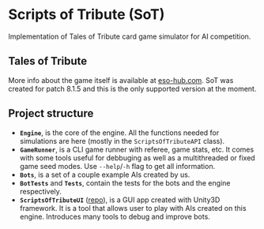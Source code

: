 # Scripts of Tribute (SoT)
Implementation of Tales of Tribute card game simulator for AI competition.

## Tales of Tribute
More info about the game itself is available at [eso-hub.com](https://eso-hub.com/en/tales-of-tribute-card-game). SoT was created for patch 8.1.5 and this is the only supported version at the moment.

## Project structure
* **`Engine`**, is the core of the engine. All the functions needed for simulations are here (mostly in the `ScriptsOfTributeAPI` class).
* **`GameRunner`**, is a CLI game runner with referee, game stats, etc. It comes with some tools useful for debbuging as well as a multithreaded or fixed game seed modes. Use `--help`/`-h` flag to get all information.
* **`Bots`**, is a set of a couple example AIs created by us.
* **`BotTests`** and **`Tests`**, contain the tests for the bots and the engine respectively.
* **`ScriptsOfTributeUI`** ([repo](https://github.com/ScriptsOfTribute/ScriptsOfTribute-GUI)), is a GUI app created with Unity3D framework. It is a tool that allows user to play with AIs created on this engine. Introduces many tools to debug and improve bots.
